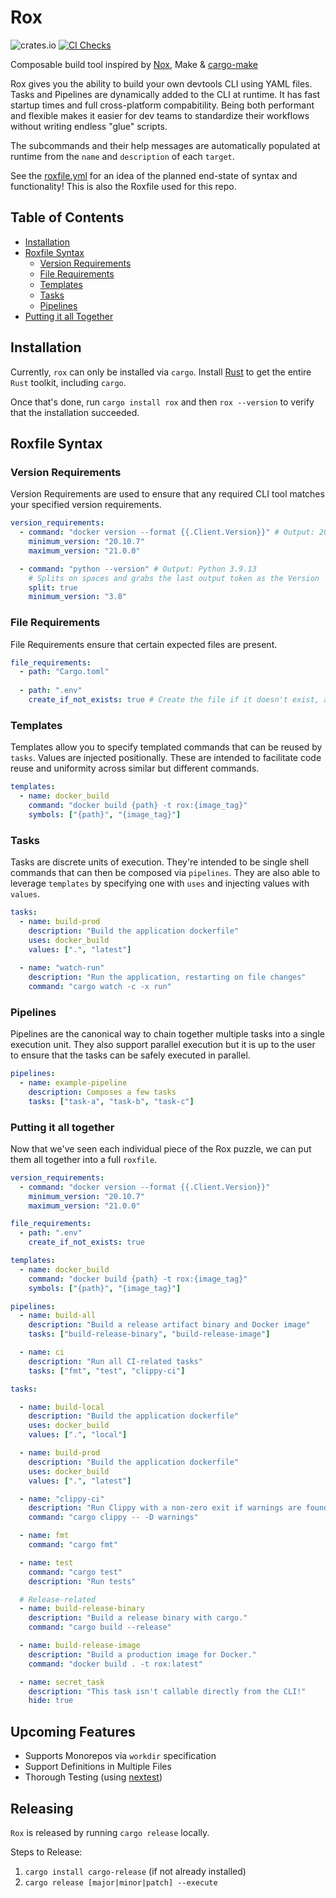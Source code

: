 # Rox

![crates.io](https://img.shields.io/crates/v/rox-cli.svg)
[![CI Checks](https://github.com/ThomasLaPiana/rox/actions/workflows/checks.yml/badge.svg)](https://github.com/ThomasLaPiana/rox/actions/workflows/checks.yml)

Composable build tool inspired by [Nox](https://nox.thea.codes/en/stable/), Make & [cargo-make](https://github.com/sagiegurari/cargo-make)

Rox gives you the ability to build your own devtools CLI using YAML files. Tasks and Pipelines are dynamically added to the CLI at runtime. It has fast startup times and full cross-platform compabitility. Being both performant and flexible makes it easier for dev teams to standardize their workflows without writing endless "glue" scripts.

The subcommands and their help messages are automatically populated at runtime from the `name` and `description` of each `target`.

See the [roxfile.yml](roxfile.yml) for an idea of the planned end-state of syntax and functionality! This is also the Roxfile used for this repo.

## Table of Contents

- [Installation](#installation)
- [Roxfile Syntax](#roxfile-syntax)
  - [Version Requirements](#version-requirements)
  - [File Requirements](#file-requirements)
  - [Templates](#templates)
  - [Tasks](#tasks)
  - [Pipelines](#pipelines)
- [Putting it all Together](#putting-it-all-together)

## Installation

Currently, `rox` can only be installed via `cargo`.  Install [Rust](https://www.rust-lang.org/tools/install) to get the entire `Rust` toolkit, including `cargo`.

Once that's done, run `cargo install rox` and then `rox --version` to verify that the installation succeeded.

## Roxfile Syntax

### Version Requirements

Version Requirements are used to ensure that any required CLI tool matches your specified version requirements.

```yaml
version_requirements:
  - command: "docker version --format {{.Client.Version}}" # Output: 20.10.23
    minimum_version: "20.10.7"
    maximum_version: "21.0.0"

  - command: "python --version" # Output: Python 3.9.13
    # Splits on spaces and grabs the last output token as the Version
    split: true 
    minimum_version: "3.8"
```

### File Requirements

File Requirements ensure that certain expected files are present.

```yaml
file_requirements:
  - path: "Cargo.toml" 
  
  - path: ".env"
    create_if_not_exists: true # Create the file if it doesn't exist, as opposed to throwing an error
```

### Templates

Templates allow you to specify templated commands that can be reused by `tasks`. Values are injected positionally. These are intended to facilitate code reuse and uniformity across similar but different commands.

```yaml
templates:
  - name: docker_build
    command: "docker build {path} -t rox:{image_tag}"
    symbols: ["{path}", "{image_tag}"]
```

### Tasks

Tasks are discrete units of execution. They're intended to be single shell commands that can then be composed via `pipelines`. They are also able to leverage `templates` by specifying one with `uses` and injecting values with `values`.

```yaml
tasks:
  - name: build-prod
    description: "Build the application dockerfile"
    uses: docker_build
    values: [".", "latest"]
    
  - name: "watch-run"
    description: "Run the application, restarting on file changes"
    command: "cargo watch -c -x run"
```

### Pipelines

Pipelines are the canonical way to chain together multiple tasks into a single execution unit. They also support parallel execution but it is up to the user to ensure that the tasks can be safely executed in parallel.

```yaml
pipelines: 
  - name: example-pipeline
    description: Composes a few tasks
    tasks: ["task-a", "task-b", "task-c"]
```

### Putting it all together

Now that we've seen each individual piece of the Rox puzzle, we can put them all together into a full `roxfile`.

```yaml
version_requirements:
  - command: "docker version --format {{.Client.Version}}"
    minimum_version: "20.10.7"
    maximum_version: "21.0.0"

file_requirements:
  - path: ".env"
    create_if_not_exists: true

templates:
  - name: docker_build
    command: "docker build {path} -t rox:{image_tag}"
    symbols: ["{path}", "{image_tag}"]

pipelines:
  - name: build-all
    description: "Build a release artifact binary and Docker image"
    tasks: ["build-release-binary", "build-release-image"]

  - name: ci
    description: "Run all CI-related tasks"
    tasks: ["fmt", "test", "clippy-ci"]

tasks:

  - name: build-local
    description: "Build the application dockerfile"
    uses: docker_build
    values: [".", "local"]

  - name: build-prod
    description: "Build the application dockerfile"
    uses: docker_build
    values: [".", "latest"]

  - name: "clippy-ci"
    description: "Run Clippy with a non-zero exit if warnings are found."
    command: "cargo clippy -- -D warnings"

  - name: fmt
    command: "cargo fmt"

  - name: test
    command: "cargo test"
    description: "Run tests"

  # Release-related
  - name: build-release-binary
    description: "Build a release binary with cargo."
    command: "cargo build --release"

  - name: build-release-image
    description: "Build a production image for Docker."
    command: "docker build . -t rox:latest"

  - name: secret_task
    description: "This task isn't callable directly from the CLI!"
    hide: true

```

## Upcoming Features

- Supports Monorepos via `workdir` specification
- Support Definitions in Multiple Files
- Thorough Testing (using [nextest](https://nexte.st/))

## Releasing

`Rox` is released by running `cargo release` locally.

Steps to Release:

1. `cargo install cargo-release` (if not already installed)
2. `cargo release [major|minor|patch] --execute`
